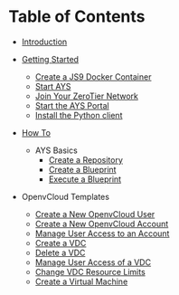 # Table of Contents

* [Introduction](README.md)
* [Getting Started](gettingstarted/README.md)
  * [Create a JS9 Docker Container](gettingstarted/js9.md)
  * [Start AYS](gettingstarted/startays.md)
  * [Join Your ZeroTier Network](gettingstarted/zt.md)
  * [Start the AYS Portal](gettingstarted/portal.md)
  * [Install the Python client](gettingstarted/python.md)
* [How To](Howto/README.md)
  * AYS Basics
    * [Create a Repository](Howto/Create_repository/README.md)
    * [Create a Blueprint](Howto/Create_blueprint/README.md)
    * [Execute a Blueprint](Howto/Execute_blueprint/README.md)

 * OpenvCloud Templates
   * [Create a New OpenvCloud User](Howto/Add_user/README.md)
   * [Create a New OpenvCloud Account](Howto/Create_account/README.md)
   * [Manage User Access to an Account](Howto/Manage_account_user_access/README.md)
   * [Create a VDC](Howto/Create_VDC/README.md)
   * [Delete a VDC](Howto/Delete_VDC/README.md)
   * [Manage User Access of a VDC](Howto/Manage_VDC_user_access/README.md)
   * [Change VDC Resource Limits](Howto/Change_VDC_Resource_Limits/README.md)
   * [Create a Virtual Machine](Howto/Create_VM/README.md)
